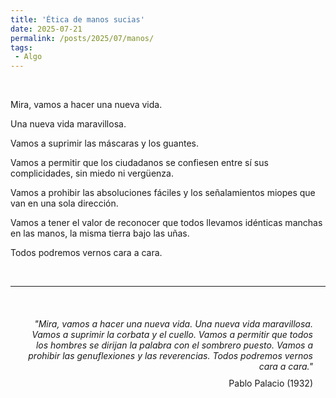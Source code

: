 ```yaml
---
title: 'Ética de manos sucias'
date: 2025-07-21
permalink: /posts/2025/07/manos/
tags:
 - Algo
---
```


<br>

Mira, vamos a hacer una nueva vida.

Una nueva vida maravillosa.

Vamos a suprimir las máscaras y los guantes.

Vamos a permitir que los ciudadanos se confiesen entre sí sus complicidades, sin miedo ni vergüenza.

Vamos a prohibir las absoluciones fáciles y los señalamientos miopes que van en una sola dirección.

Vamos a tener el valor de reconocer que todos llevamos idénticas manchas en las manos, la misma tierra bajo las uñas.

Todos podremos vernos cara a cara.

<br>

<hr>

<br>

<div style="text-align: right; margin: 20px;">
    <p style="font-style: italic; margin-bottom: 10px;">
     "Mira, vamos a hacer una nueva vida. Una nueva vida maravillosa. Vamos a suprimir la corbata y el cuello. Vamos a permitir que todos los hombres se dirijan la palabra con el sombrero puesto. Vamos a prohibir las genuflexiones y las reverencias. Todos podremos vernos cara a cara."
     </p>
    <p style="font-style: normal; margin-top: 0;">
       Pablo Palacio (1932)
    </p>
</div>

<br>